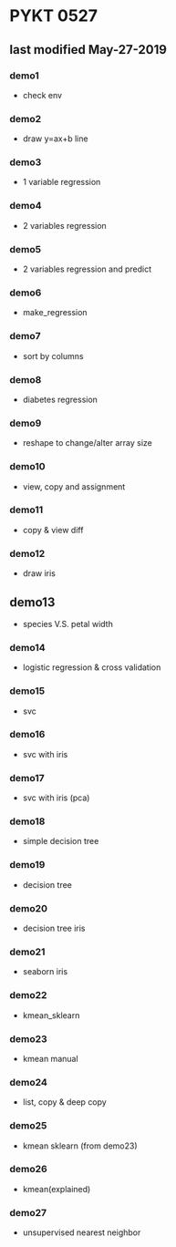 # PYKT 0527
## last modified May-27-2019

### demo1
* check env

### demo2
* draw y=ax+b line

### demo3
* 1 variable regression

### demo4
* 2 variables regression

### demo5
* 2 variables regression and predict

### demo6
* make_regression

### demo7
* sort by columns

### demo8
* diabetes regression

### demo9
* reshape to change/alter array size

### demo10
* view, copy and assignment

### demo11
* copy & view diff

### demo12
* draw iris

## demo13
* species V.S. petal width

### demo14
* logistic regression & cross validation

### demo15
* svc

### demo16
* svc with iris

### demo17
* svc with iris (pca)

### demo18
* simple decision tree

### demo19
* decision tree

### demo20
* decision tree iris

### demo21
* seaborn iris

### demo22
* kmean_sklearn

### demo23
* kmean manual

### demo24
* list, copy & deep copy

### demo25
* kmean sklearn (from demo23)

### demo26
* kmean(explained)

### demo27
* unsupervised nearest neighbor
